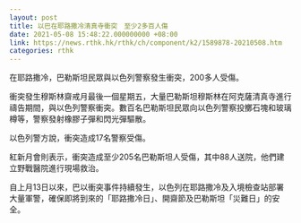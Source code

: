 ```yaml
---
layout: post
title: 以巴在耶路撒冷清真寺衝突　至少2多百人傷
date: 2021-05-08 15:48:22.000000000 +08:00
link: https://news.rthk.hk/rthk/ch/component/k2/1589878-20210508.htm
categories: rthk
---
```


在耶路撒冷，巴勒斯坦民眾與以色列警察發生衝突，200多人受傷。

衝突發生穆斯林齋戒月最後一個星期五，大量巴勒斯坦穆斯林在阿克薩清真寺進行禱告期間，與以色列警察衝突。數百名巴勒斯坦民眾向以色列警察投擲石塊和玻璃樽等，警察發射橡膠子彈和閃光彈驅散。

以色列警方說，衝突造成17名警察受傷。

紅新月會則表示，衝突造成至少205名巴勒斯坦人受傷，其中88人送院，他們建立野戰醫院進行現場救治。

自上月13日以來，巴以衝突事件持續發生，以色列在耶路撒冷及入境檢查站部署大量軍警，確保即將到來的「耶路撒冷日」、開齋節及巴勒斯坦「災難日」的安全。
